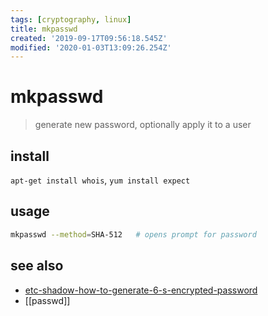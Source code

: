 ```yaml
---
tags: [cryptography, linux]
title: mkpasswd
created: '2019-09-17T09:56:18.545Z'
modified: '2020-01-03T13:09:26.254Z'
---
```


# mkpasswd

> generate new password, optionally apply it to a user 

## install
`apt-get install whois`, `yum install expect`

## usage
```sh
mkpasswd --method=SHA-512   # opens prompt for password
```

## see also
- [etc-shadow-how-to-generate-6-s-encrypted-password](https://unix.stackexchange.com/questions/158400/etc-shadow-how-to-generate-6-s-encrypted-password)
- [[passwd]]
